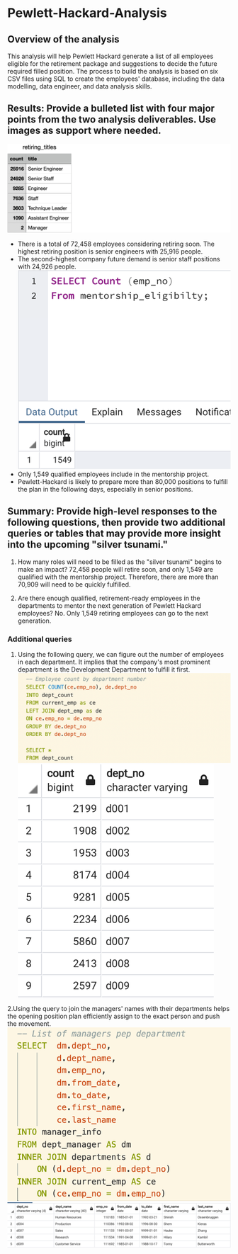# Pewlett-Hackard-Analysis

## Overview of the analysis
This analysis will help Pewlett Hackard generate a list of all employees eligible for the retirement package and suggestions to decide the future required filled position. The process to build the analysis is based on six CSV files using SQL to create the employees' database, including the data modelling, data engineer, and data analysis skills.

## Results: Provide a bulleted list with four major points from the two analysis deliverables. Use images as support where needed.
![re_titles](Resources/re_titles.png)
* There is a total of 72,458 employees considering retiring soon. The highest retiring position is senior engineers with 25,916 people.
* The second-highest company future demand is senior staff positions with 24,926 people.
![count_current](Resources/count_current.png)
* Only 1,549 qualified employees include in the mentorship project. 
* Pewlett-Hackard is likely to prepare more than 80,000 positions to fulfill the plan in the following days, especially in senior positions. 

## Summary: Provide high-level responses to the following questions, then provide two additional queries or tables that may provide more insight into the upcoming "silver tsunami."

1. How many roles will need to be filled as the "silver tsunami" begins to make an impact?
72,458 people will retire soon, and only 1,549 are qualified with the mentorship project. Therefore, there are more than 70,909 will need to be quickly fulfilled. 

2. Are there enough qualified, retirement-ready employees in the departments to mentor the next generation of Pewlett Hackard employees?
No. Only 1,549 retiring employees can go to the next generation. 

### Additional queries
1. Using the following query, we can figure out the number of employees in each department. It implies that the company's most prominent department is the Development Department to fulfill it first.
![count_de](Resources/count_de.png)
![de_count](Resources/de_count.png)

2.Using the query to join the managers' names with their departments helps the opening position plan efficiently assign to the exact person and push the movement. 
![manager_info](Resources/manager_info.png)
![ma_info](Resources/ma_info.png)
